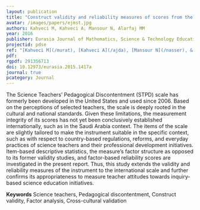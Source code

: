 ```yaml
---
layout: publication
title: "Construct validity and reliability measures of scores from the Science Teachers’ Pedagogical Discontentment (STPD) scale"
avatar: /images/papers/ejmst.jpg
authors: Kahveci M, Kahveci A, Mansour N, Alarfaj MM
year: 2016
publisher: Eurasia Journal of Mathematics, Science & Technology Education
projectid: pdse
ref: "[Kahveci M](/murat), [Kahveci A](/ajda), [Mansour N](/nasser), & [Alarfaj M](/maher). (2016). [Construct validity and reliability measures of scores from the Science Teachers’ Pedagogical Discontentment (STPD) scale](/oyc). _Eurasia Journal of Mathematics, Science & Technology Education, 12_(3), 549-558."
pdf:
rgpdf: 291356713
doi: 10.12973/eurasia.2015.1417a
journal: true
pcategory: Journal
---
```

The Science Teachers’ Pedagogical Discontentment (STPD) scale has formerly been developed in the United States and used since 2006. Based on the perceptions of selected teachers, the scale is deeply rooted in the cultural and national standards. Given these limitations, the measurement integrity of its scores has not yet been conclusively established internationally, such as in the Saudi Arabia context. The items of the scale are slightly tailored to make the instrument suitable in the specific context, such as with respect to country-based regulations, reforms, and everyday practices of science teachers and their professional development initiatives. Item-based descriptive statistics, the measure’s factor structure as opposed to its former validity studies, and factor-based reliability scores are investigated in the present report. Thus, this study extends the validity and reliability measures of the instrument to the international scale and further confirms its appropriateness to measure teacher attitudes towards inquiry- based science education initiatives.

__Keywords__ Science teachers, Pedagogical discontentment, Construct validity, Factor analysis, Cross-cultural validation
